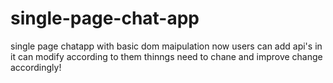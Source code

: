 # single-page-chat-app
single page chatapp with basic dom maipulation
 now users can add api's in it can modify according to them
 thinngs need to chane and improve change accordingly!
